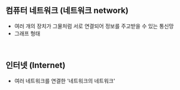 ## 컴퓨터 네트워크 (네트워크 network)
- 여러 개의 장치가 그물처럼 서로 연결되어 정보를 주고받을 수 있는 통신망
- 그래프 형태
<br/>

## 인터넷 (Internet)
- 여러 네트워크를 연결한 '네트워크의 네트워크'
